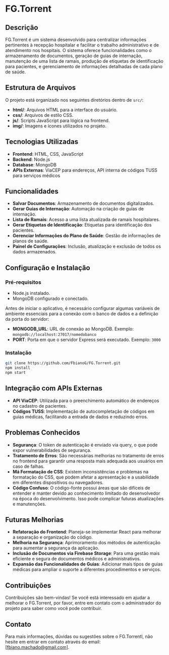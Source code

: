 # FG.Torrent

## Descrição

FG.Torrent é um sistema desenvolvido para centralizar informações pertinentes à recepção hospitalar e facilitar o trabalho administrativo e de atendimento nos hospitais. O sistema oferece funcionalidades como o armazenamento de documentos, geração de guias de internação, manutenção de uma lista de ramais, produção de etiquetas de identificação para pacientes, e gerenciamento de informações detalhadas de cada plano de saúde.

## Estrutura de Arquivos

O projeto está organizado nos seguintes diretórios dentro de `src/`:

- **html/**: Arquivos HTML para a interface do usuário.
- **css/**: Arquivos de estilo CSS.
- **js/**: Scripts JavaScript para lógica na frontend.
- **img/**: Imagens e ícones utilizados no projeto.

## Tecnologias Utilizadas

- **Frontend**: HTML, CSS, JavaScript
- **Backend**: Node.js
- **Database**: MongoDB
- **APIs Externas**: ViaCEP para endereços, API interna de códigos TUSS para serviços médicos

## Funcionalidades

- **Salvar Documentos**: Armazenamento de documentos digitalizados.
- **Gerar Guias de Internação**: Automação na criação de guias de internação.
- **Lista de Ramais**: Acesso a uma lista atualizada de ramais hospitalares.
- **Gerar Etiquetas de Identificação**: Etiquetas para identificação dos pacientes.
- **Gerenciar Informações do Plano de Saúde**: Gestão de informações de planos de saúde.
- **Painel de Configurações**: Inclusão, atualização e exclusão de todos os dados armazenados.

## Configuração e Instalação

### Pré-requisitos

- Node.js instalado.
- MongoDB configurado e conectado.

Antes de iniciar o aplicativo, é necessário configurar algumas variáveis de ambiente essenciais para a conexão com o banco de dados e a definição da porta do servidor:

- **MONGODB_URL**: URL de conexão ao MongoDB. Exemplo: `mongodb://localhost:27017/nomedobanco`
- **PORT**: Porta em que o servidor Express será executado. Exemplo: `3000`

### Instalação

```bash
git clone https://github.com/FbianoG/FG.Torrent.git
npm install
npm start
```

## Integração com APIs Externas

- **API ViaCEP**: Utilizada para o preenchimento automático de endereços no cadastro de pacientes.
- **Códigos TUSS**: Implementação de autocompletação de códigos em guias médicas, facilitando a entrada de dados e reduzindo erros.

## Problemas Conhecidos

- **Segurança**: O token de autenticação é enviado via query, o que pode expor vulnerabilidades de segurança.
- **Tratamento de Erros**: São necessárias melhorias no tratamento de erros no frontend para garantir uma resposta mais adequada aos usuários em caso de falhas.
- **Má Formatação de CSS**: Existem inconsistências e problemas na formatação do CSS, que podem afetar a apresentação e a usabilidade em diferentes dispositivos ou navegadores.
- **Código Confuso**: O código-fonte possui áreas que são difíceis de entender e manter devido ao conhecimento limitado do desenvolvedor na época do desenvolvimento. Isso pode complicar futuras atualizações e manutenções.

## Futuras Melhorias

- **Refatoração do Frontend**: Planeja-se implementar React para melhorar a separação e organização do código.
- **Melhoria na Segurança**: Aprimoramento dos métodos de autenticação para aumentar a segurança da aplicação.
- **Inclusão de Documentos via Firebase Storage**: Para uma gestão mais eficiente e segura de documentos médicos e administrativos.
- **Expansão das Funcionalidades de Guias**: Adicionar mais tipos de guias médicas para ampliar o suporte a diferentes procedimentos e serviços.

## Contribuições

Contribuições são bem-vindas! Se você está interessado em ajudar a melhorar o FG.Torrent, por favor, entre em contato com o administrador do projeto para saber como você pode contribuir.

## Contato

Para mais informações, dúvidas ou sugestões sobre o FG.Torrentl, não hesite em entrar em contato através do email: [fbiano.machado@gmail.com].

